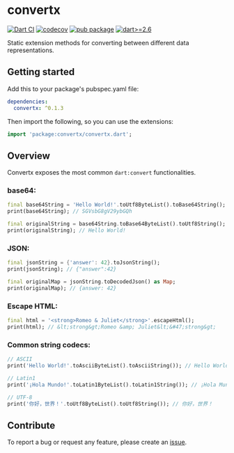 # convertx

[![Dart CI](https://github.com/parsodyl/json_string/workflows/Dart%20CI/badge.svg)](https://github.com/parsodyl/json_string/actions) [![codecov](https://codecov.io/gh/parsodyl/convertx/branch/master/graph/badge.svg)](https://codecov.io/gh/parsodyl/convertx) [![pub package](https://img.shields.io/pub/v/convertx.svg)](https://pub.dartlang.org/packages/convertx) [![dart>=2.6 ](https://img.shields.io/badge/dart-%3E%3D2.6-lightblue.svg)](https://github.com/dart-lang/sdk/blob/master/CHANGELOG.md)

Static extension methods for converting between different data representations.

## Getting started

Add this to your package's pubspec.yaml file:

```yaml
dependencies:
  convertx: ^0.1.3
```
Then import the following, so you can use the extensions:

```dart
import 'package:convertx/convertx.dart';
```
## Overview

Convertx exposes the most common `dart:convert` functionalities.

### base64:

```dart
final base64String = 'Hello World!'.toUtf8ByteList().toBase64String();
print(base64String); // SGVsbG8gV29ybGQh

final originalString = base64String.toBase64ByteList().toUtf8String();
print(originalString); // Hello World!
```

### JSON:

```dart
final jsonString = {'answer': 42}.toJsonString();
print(jsonString); // {"answer":42}

final originalMap = jsonString.toDecodedJson() as Map;
print(originalMap); // {answer: 42}
```

### Escape HTML:

```dart
final html = '<strong>Romeo & Juliet</strong>'.escapeHtml();
print(html); // &lt;strong&gt;Romeo &amp; Juliet&lt;&#47;strong&gt;
```

### Common string codecs:

```dart
// ASCII
print('Hello World!'.toAsciiByteList().toAsciiString()); // Hello World!

// Latin1
print('¡Hola Mundo!'.toLatin1ByteList().toLatin1String()); // ¡Hola Mundo!

// UTF-8
print('你好，世界！'.toUtf8ByteList().toUtf8String()); // 你好，世界！
```
## Contribute

To report a bug or request any feature, please create an [issue](https://github.com/parsodyl/convertx/issues). 
